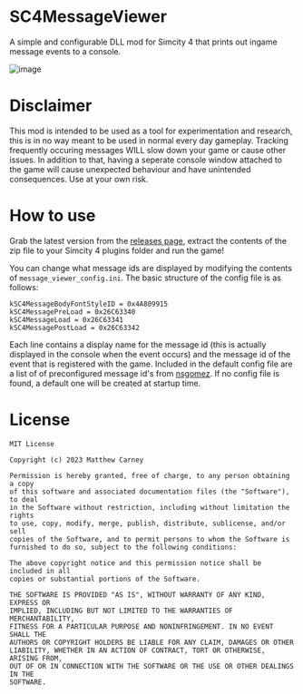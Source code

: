 # SC4MessageViewer
A simple and configurable DLL mod for Simcity 4 that prints out ingame message events to a console.

![image](https://github.com/Killeroo/SC4MessageViewer/assets/9999745/63241067-aecd-4822-b4a9-48efcc3dd44c)

# Disclaimer
This mod is intended to be used as a tool for experimentation and research, this is in no way meant to be used in normal every day gameplay. Tracking frequently occuring messages WILL slow down your game or cause other issues. In addition to that, having a seperate console window attached to the game will cause unexpected behaviour and have unintended consequences. Use at your own risk.

# How to use
Grab the latest version from the [releases page](https://github.com/Killeroo/SC4MessageViewer/releases), extract the contents of the zip file to your Simcity 4 plugins folder and run the game!

You can change what message ids are displayed by modifying the contents of `message_viewer_config.ini`. The basic structure of the config file is as follows:

```
kSC4MessageBodyFontStyleID = 0x4A809915
kSC4MessagePreLoad = 0x26C63340
kSC4MessageLoad = 0x26C63341
kSC4MessagePostLoad = 0x26C63342
```
Each line contains a display name for the message id (this is actually displayed in the console when the event occurs) and the message id of the event that is registered with the game. Included in the default config file are a list of of preconfigured message id's from [nsgomez](https://github.com/nsgomez). If no config file is found, a default one will be created at startup time.

# License
```
MIT License

Copyright (c) 2023 Matthew Carney

Permission is hereby granted, free of charge, to any person obtaining a copy
of this software and associated documentation files (the "Software"), to deal
in the Software without restriction, including without limitation the rights
to use, copy, modify, merge, publish, distribute, sublicense, and/or sell
copies of the Software, and to permit persons to whom the Software is
furnished to do so, subject to the following conditions:

The above copyright notice and this permission notice shall be included in all
copies or substantial portions of the Software.

THE SOFTWARE IS PROVIDED "AS IS", WITHOUT WARRANTY OF ANY KIND, EXPRESS OR
IMPLIED, INCLUDING BUT NOT LIMITED TO THE WARRANTIES OF MERCHANTABILITY,
FITNESS FOR A PARTICULAR PURPOSE AND NONINFRINGEMENT. IN NO EVENT SHALL THE
AUTHORS OR COPYRIGHT HOLDERS BE LIABLE FOR ANY CLAIM, DAMAGES OR OTHER
LIABILITY, WHETHER IN AN ACTION OF CONTRACT, TORT OR OTHERWISE, ARISING FROM,
OUT OF OR IN CONNECTION WITH THE SOFTWARE OR THE USE OR OTHER DEALINGS IN THE
SOFTWARE.
```
